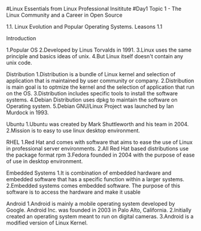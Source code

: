 #Linux Essentials from Linux Professional Insititute
#Day1
Topic 1 - The Linux Community and a Career in Open Source 

1.1. Linux Evolution and Popular Operating Systems.
Leasons 1.1

Introduction

1.Popular OS
2.Developed by Linus Torvalds in 1991.
3.Linux uses the same principle and basics ideas of unix.
4.But Linux itself doesn't contain any unix code.

Distribution
1.Distribution is a bundle of Linux kernel and selection of application that is maintained by user community or company.
2.Distribution is main goal is to optmize the kernel and the selection of application that run on the OS.
3.Distribution includes specific tools to install the software systems.
4.Debian Distribution uses dpkg to maintain the software on Operating system.
5.Debian GNU/Linux Project was launched by Ian Murdock in 1993.

Ubuntu
1.Ubuntu was created by Mark Shuttleworth and his team in 2004.
2.Mission is to easy to use linux desktop environment.

RHEL
1.Red Hat and comes with software that aims to ease the use of Linux in professional server environments.
2.All Red Hat based distributions use the package format rpm
3.Fedora founded in 2004 with the purpose of ease of use in desktop environment.

Embedded Systems
1.It is combination of embedded hardware and embedded software that has a specific function within a larger systems.
2.Embedded systems comes embedded software. The purpose of this software is to access the hardware and make it usable

Android
1.Android is mainly a mobile operating system developed by Google. Android Inc. was founded in 2003 in Palo Alto, California.
2.Initially created an operating system meant to run on digital cameras.
3.Android is a modified version of Linux Kernel.
